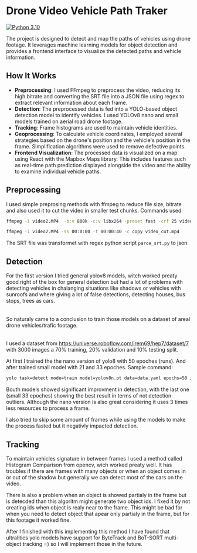 # Drone Video Vehicle Path Traker

[![Python 3.10](https://img.shields.io/badge/python-3.10-blue.svg)](https://www.python.org/downloads/release/python-3100/)


The project is designed to detect and map the paths of vehicles using drone footage. It leverages machine learning models for object detection and provides a frontend interface to visualize the detected paths and vehicle information.

## How It Works
- **Preprocessing**: I used FFmpeg to preprocess the video, reducing its high bitrate and converting the SRT file into a JSON file using regex to extract relevant information about each frame.
- **Detection**: The preprocessed data is fed into a YOLO-based object detection model to identify vehicles. I used YOLOv8 nano and small models trained on aerial road drone footage.
- **Tracking**: Frame histograms are used to maintain vehicle identities.
- **Geoprocessing**: To calculate vehicle coordinates, I employed several strategies based on the drone's position and the vehicle's position in the frame. Simplification algorithms were used to remove defective points.
- **Frontend Visualization**: The processed data is visualized on a map using React with the Mapbox Maps library. This includes features such as real-time path prediction displayed alongside the video and the ability to examine individual vehicle paths.


## Preprocessing

I used simple preprosing methods with ffmpeg to reduce file size, bitrate and also used it to cut the video in smaller test chunks. Commands used:

```bash
ffmpeg -i video2.MP4  -b:v 800k -c:v libx264 -preset fast -crf 25 video_low_bit_full.mp4
```

```bash
ffmpeg -i video2.MP4 -ss 00:0:00 -t 00:00:40 -c copy video_cut.mp4
```

The SRT file was transformet with regex python script `parce_srt.py` to json.

## Detection

For the first version I tried general yolov8 models, witch worked preaty good right of the box for general detection but had a lot of problems with detecting vehicles in chalanging situations like shadows or vehicles with sunroofs and where giving a lot of false detections, detecting houses, bus stops, trees as cars.
######
So naturaly came to a conclusion to train those models on a dataset of areal drone vehicles/trafic footage.
######
I used a dataset from https://universe.roboflow.com/irem69/hep7/dataset/7 with 3000 images a 70% training, 20% validation and 10% testing split.

At first I trained the the nano version of yolo8 with 50 epoches (runs).
And after trained small model with 21 and 33 epoches. Sample command:
```bash
yolo task=detect mode=train model=yolov8n.pt data=data.yaml epochs=50 imgsz=640
```
Bouth models showed significant improvment in detection, with the last one (small 33 epoches) showing the best result in terms of not detection outliers. Although the nano version is also great considering it uses 3 times less resources to process a frame. 

I also tried to skip some amount of frames while using the models to make the process fasted but it negativly impacted detection.


## Tracking

To maintain vehicles signature in between frames I used a method called Histogram Comparison from opencv, wich worked preaty well. It has troubles if there are frames with many objects or when an object comes in or out of the shadow but generally we can detect most of the cars on the video.

There is also a problem when an object is showed partialy in the frame but is detecded than this algoritm might generate two object ids. I fixed it by not creating ids when object is realy near to the frame. This might be bad for when you need to detect object that apear only partialy in the frame, but for this footage it worked fine.

After I finished with this implementing this method I have found that ultralitics yolo models have support for ByteTrack and BoT-SORT multi-object tracking =) so I will implement those in the future.
